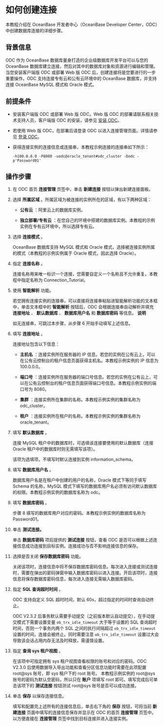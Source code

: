 如何创建连接 
===========================

本教程介绍在 OceanBase 开发者中心（OceanBase Developer Center，ODC）中创建数据库连接的详细步骤。

背景信息 
-------------

ODC 作为 OceanBase 数据库量身打造的企业级数据库开发平台可以与您的 OceanBase 数据库建立连接，然后对其中的数据库对象和资源进行编辑和管理。当您安装客户端版 ODC 或部署 Web 版 ODC 后，创建连接将是您要进行的一步重要操作。ODC 支持连接专有云和公有云环境中的 OceanBase 数据库，并支持连接 OceanBase MySQL 模式和 Oracle 模式。

前提条件 
-------------

* 安装客户端版 ODC 或部署 Web 版 ODC。Web 版 ODC 的部署请联系相关技术支持人员，客户端版 ODC 的安装，请参见 [安装 ODC](../7.client-odc-user-guide/1.client-odc-install-odc.md)。

  

* 若使用 Web 版 ODC，在部署后请登录 ODC 以进入连接管理页面。详情请参见 [登录 ODC](../6.web-odc-user-guide/1.log-on-to-odc/1.log-on-to-odc-account.md)。

  

* 获得连接实例的连接信息或连接串，本教程示例连接的连接串如下所示：

  ```unknow
  -h100.0.0.0 -P8080 -uodc@oracle_tenant#odc_cluster -Dodc -p'Password01'
  ```

  




操作步骤 
-------------

1. 在 ODC 首页 **连接管理** 页签中，单击 **新建连接** 按钮以弹出新建连接面板。

   

2. 选择 **所属区域** 。所属区域为被连接的实例所在的区域，有以下两种区域：

   * **公有云** ：阿里云上的数据库实例。
   
   * **独立部署/专有云** ：在您自己的环境中搭建的数据库实例。本教程的示例实例在专有云环境中，所以选择专有云。
   

   

3. 选择 **连接模式** 。

   OceanBase 数据库支持 MySQL 模式和 Oracle 模式，选择被连接实例所属的模式（本教程的示例实例属于 Oracle 模式，因此选择 Oracle）。
   

4. 指定 **连接名称** 。

   连接名称用来唯一标识一个连接，您需要自定义一个名称且不允许重复。本教程中指定名称为 Connection_Tutorial。
   

5. 使用 **智能解析** 功能。

   若您拥有连接实例的连接串，可以直接将连接串粘贴进智能解析功能的文本框中，单击文本框中的 **智能解析** 按钮后，ODC 会根据连接串自动解析并填充 **连接地址** 、 **默认数据库** 、 **数据库用户名** 和 **数据库密码** 等信息。
   **说明**

   

   如无连接串，可跳过本步骤，从步骤 6 开始手动填写上述信息。
   

6. 填写 **连接地址** 。

   连接地址包含以下信息：
   * **主机名** ：连接实例所在服务器的 IP 信息。若您的实例在公有云上，可以在公有云控制台的租户信息页面获得主机名。本教程示例实例的 IP 信息为 100.0.0.0。

     
   
   * **端口号** ：连接实例所在服务器的端口号信息。若您的实例在公有云上，可以在公有云控制台的租户信息页面获得端口号信息。本教程示例实例的端口号为 8080。

     
   
   * **集群** ：连接实例所在集群的名称。本教程示例实例的集群名称为 odc_cluster。

     
   
   * **租户** ：连接实例所在租户的名称。本教程示例实例的集群名称为 oracle_tenant。

     
   

   

7. 填写 **默认数据库** 。

   连接 MySQL 租户中的数据库时，可选填该连接要使用的默认数据库（连接 Oracle 租户中的数据库时则无需填写该项）。

   该项为选填项，不填写时默认连接到实例 information_schema。
   

8. 填写 **数据库用户名** 。

   数据库用户名是在租户中创建的用户的名称，Oracle 模式下等同于填写 Schema 的名称，MySQL 模式下填写的数据库用户名必须有访问默认数据库的权限。本教程示例实例的数据库名称为 odc。
   

9. 填写 **数据库密码** 。

   步骤 8 填写的数据库用户对应的密码。本教程示例实例的数据库名称为 Password01。
   

10. 单击 **测试连接。** 

    单击 **数据库密码** 项后提供的 **测试连接** 按钮，查看 ODC 是否可以根据上述连接信息成功连接到目标实例。连接成功与否不影响连接信息的保存。
    

11. 选择是否关闭 **保存数据库密码** 功能。

    关闭该项时，连接信息中将不保存数据库密码信息。每次进入连接或测试连接时，需要在弹出的密码弹窗中输入数据库密码以进入连接。开启该项时，连接信息将保存数据库密码信息，每次进入连接无需输入数据库密码。
    

12. 指定 **SQL 查询超时时间** 。

    ODC 支持自定义 SQL 超时时间，默认 60s，超过指定的时间时查询自动终止。

    ODC V2.3.2 后事务默认需要手动提交（之前版本默认自动提交），在手动提交模式下需要设置变量 `ob_trx_idle_timeout` 大于等于设置的 SQL 查询超时时间，否则一个事务内两个 SQL 之间的执行间隔超过 `ob_trx_idle_timeout` 设置的时间，连接会被终止。同时需要注意 `ob_trx_idle_timeout` 设置过大会导致该会话占用内存无法及时释放，需谨慎设置。
    

13. 指定 **查询 sys 租户视图** 。

    在该项中可指定拥有 sys 租户视图查看权限的账号和对应的密码。ODC V2.3.0 后使用数据导入导出功能和查看分区信息功能时需要在此项配置 root@sys 账号，即 sys 租户下的 root 账号。 本教程示例实例的 root@sys 账号的密码为默认空密码，所以只在 **账户** 项填写 root 即可。填写完成后可单击该项下的 **测试连接** 按钮测试 root@sys 账号是否可以成功连接。
    

14. 单击 **保存** 以保存连接信息。

    填写和配置完上述所有的连接信息后，单击右下角的 **保存** 按钮，可将当前 **新建连接** 页面中填写的连接信息保存并显示在 ODC 的首页 **连接管理** 页签中。以方便直接在 **连接管理** 页签中找到目标连接并进入连接实例。
    



